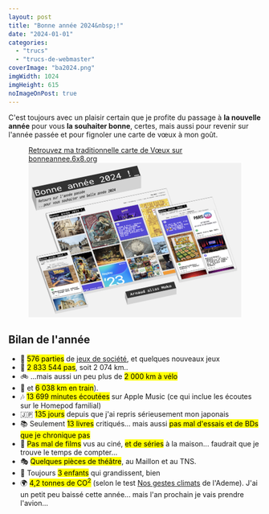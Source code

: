 ```yaml
---
layout: post
title: "Bonne année 2024&nbsp;!"
date: "2024-01-01"
categories: 
  - "trucs"
  - "trucs-de-webmaster"
coverImage: "ba2024.png"
imgWidth: 1024
imgHeight: 615
noImageOnPost: true
---
```


C'est toujours avec un plaisir certain que je profite du passage à **la nouvelle année** pour vous **la souhaiter bonne**, certes, mais aussi pour revenir sur l'année passée et pour fignoler une carte de vœux à mon goût.

<figure class="center">
  <figcaption>
    <a href="https://bonneannee.6x8.org">Retrouvez ma traditionnelle carte de Vœux sur bonneannee.6x8.org</a>
  </figcaption>
  <a href="https://bonneannee.6x8.org"><img src="/images/2024/01/ba2024.png" alt="visuel de ma carte de Vœux" width="512" height="307"></a>
</figure>

## Bilan de l'année

- <span role="img" aria-hidden=true>🎲</span> <mark>576&nbsp;parties</mark> de <a href="/2024/01/bilan-ludique-2023/">jeux de société</a>, et quelques nouveaux jeux
- <span role="img" aria-hidden=true>🚶</span> <mark>2&nbsp;833&nbsp;544&nbsp;pas</mark>, soit 2&nbsp;074&nbsp;km..
- <span role="img" aria-hidden=true>🚲</span> ...mais aussi un peu plus de <mark>2&nbsp;000&nbsp;<abbr>km</abbr> à vélo</mark>
- <span role="img" aria-hidden=true>🚄</span> et <mark>6&nbsp;038&nbsp;<abbr>km</abbr> en train</mark>).
- <span role="img" aria-hidden=true>🎶</span> <mark>13&nbsp;699&nbsp;minutes écoutées</mark> sur <span lang="en">Apple Music</span> (ce qui inclue les écoutes sur le <span lang="en">Homepod</span> familial)
- <span role="img" aria-hidden=true>🇯🇵</span> <mark>135&nbsp;jours</mark> depuis que j'ai repris sérieusement mon japonais
- <span role="img" aria-hidden=true>📚</span> Seulement <mark>13&nbsp;livres</mark> critiqués... mais aussi <mark>pas mal d'essais et de <abbr>BDs</abbr> que je chronique pas</mark>
- <span role="img" aria-hidden=true>🎦</span> <mark>Pas mal de films</mark> vus au ciné, <mark>et de séries</mark> à la maison... faudrait que je trouve le temps de compter...
- <span role="img" aria-hidden=true>🎭</span> <mark>Quelques pièces de théâtre</mark>, au Maillon et au <abbr>TNS</abbr>.
- <span role="img" aria-hidden=true>🧒</span> Toujours <mark>3&nbsp;enfants</mark> qui grandissent, bien
- <span role="img" aria-hidden=true>🌍</span> <mark>4,2 tonnes de <abbr>CO<sup>2</sup></abbr></mark> (selon le test <a href="https://nosgestesclimat.fr/simulateur/bilan">Nos gestes climats</a> de l'Ademe). J'ai un petit peu baissé cette année... mais l'an prochain je vais prendre l'avion...
